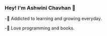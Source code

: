 ### Hey! I'm Ashwini Chavhan 👋

-👀 Addicted to learning and growing everyday.

-🔭 Love programming and books.
